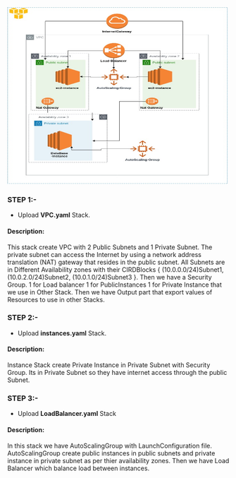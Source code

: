 <img src= "https://github.com/sikandarqaisar/CloudFormation-MYSQLWebApplication/blob/master/image.jpg" width="500" height="400">

### STEP 1:-
- Upload **VPC.yaml** Stack.

#### Description: 
This stack create VPC with 2 Public Subnets and 1 Private Subnet. The private subnet can access the Internet by using a network address translation (NAT) gateway that resides in the public subnet. All Subnets are in Different Availability zones with their CIRDBlocks { (10.0.0.0/24)Subnet1, (10.0.2.0/24)Subnet2, (10.0.1.0/24)Subnet3 }. Then we have a Security Group. 1 for Load balancer 1 for PublicInstances 1 for Private Instance that we use in Other Stack. Then we have Output part that export values of Resources to use in other Stacks.

### STEP 2:-
- Upload **instances.yaml** Stack.

#### Description: 
Instance Stack create Private Instance in Private Subnet with Security Group. Its in Private Subnet so they have internet access through the public Subnet. 

### STEP 3:-
- Upload **LoadBalancer.yaml** Stack 

#### Description:
In this stack we have AutoScalingGroup with LaunchConfiguration file. AutoScalingGroup create public instances in public subnets and private instance in private subnet as per thier availability zones. Then we have Load Balancer which balance load between instances.
